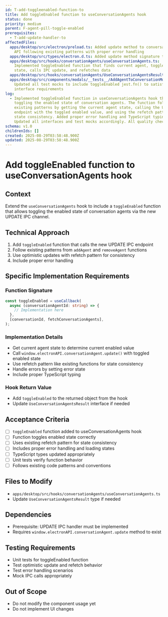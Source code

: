 ```yaml
---
id: T-add-toggleenabled-function-to
title: Add toggleEnabled function to useConversationAgents hook
status: done
priority: medium
parent: F-agent-pill-toggle-enabled
prerequisites:
  - T-add-update-handler-to
affectedFiles:
  apps/desktop/src/electron/preload.ts: Added update method to conversationAgent
    API following existing patterns with proper error handling
  apps/desktop/src/types/electron.d.ts: Added update method signature to ElectronAPI interface for TypeScript support
  apps/desktop/src/hooks/conversationAgents/useConversationAgents.ts:
    Implemented toggleEnabled function that finds current agent, toggles enabled
    state, calls IPC update, and refetches data
  apps/desktop/src/hooks/conversationAgents/UseConversationAgentsResult.ts: Added toggleEnabled function to interface with proper JSDoc documentation
  apps/desktop/src/components/modals/__tests__/AddAgentToConversationModal.test.tsx:
    Updated all test mocks to include toggleEnabled jest.fn() to satisfy
    interface requirements
log:
  - Implemented toggleEnabled function in useConversationAgents hook that allows
    toggling the enabled state of conversation agents. The function follows
    existing patterns by getting the current agent state, calling the UPDATE IPC
    endpoint with the toggled enabled value, and using the refetch pattern for
    state consistency. Added proper error handling and TypeScript typing.
    Updated all interfaces and test mocks accordingly. All quality checks pass.
schema: v1.0
childrenIds: []
created: 2025-08-29T03:58:48.900Z
updated: 2025-08-29T03:58:48.900Z
---
```


# Add toggleEnabled function to useConversationAgents hook

## Context

Extend the `useConversationAgents` hook to include a `toggleEnabled` function that allows toggling the enabled state of conversation agents via the new UPDATE IPC channel.

## Technical Approach

1. Add `toggleEnabled` function that calls the new UPDATE IPC endpoint
2. Follow existing patterns from `addAgent` and `removeAgent` functions
3. Use optimistic updates with refetch pattern for consistency
4. Include proper error handling

## Specific Implementation Requirements

### Function Signature

```typescript
const toggleEnabled = useCallback(
  async (conversationAgentId: string) => {
    // Implementation here
  },
  [conversationId, fetchConversationAgents],
);
```

### Implementation Details

- Get current agent state to determine current enabled value
- Call `window.electronAPI.conversationAgent.update()` with toggled enabled state
- Use refetch pattern like existing functions for state consistency
- Handle errors by setting error state
- Include proper TypeScript typing

### Hook Return Value

- Add `toggleEnabled` to the returned object from the hook
- Update `UseConversationAgentsResult` interface if needed

## Acceptance Criteria

- [ ] `toggleEnabled` function added to useConversationAgents hook
- [ ] Function toggles enabled state correctly
- [ ] Uses existing refetch pattern for state consistency
- [ ] Includes proper error handling and loading states
- [ ] TypeScript types updated appropriately
- [ ] Unit tests verify function behavior
- [ ] Follows existing code patterns and conventions

## Files to Modify

- `apps/desktop/src/hooks/conversationAgents/useConversationAgents.ts`
- Update `UseConversationAgentsResult` type if needed

## Dependencies

- Prerequisite: UPDATE IPC handler must be implemented
- Requires `window.electronAPI.conversationAgent.update` method to exist

## Testing Requirements

- Unit tests for toggleEnabled function
- Test optimistic update and refetch behavior
- Test error handling scenarios
- Mock IPC calls appropriately

## Out of Scope

- Do not modify the component usage yet
- Do not implement UI changes
